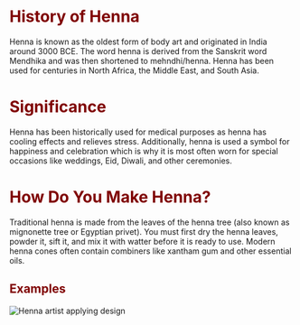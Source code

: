<html>
<head>
<title> <strong> HENNA 101 </strong>  </title>
</head> 
<body> 
<h1 style="color:#800000;">  History of Henna </h1>
<p> Henna is known as the oldest form of body art and originated in India around 3000 BCE. The word henna is derived from the Sanskrit word Mendhika and was then shortened to mehndhi/henna. Henna has been used for centuries in North Africa, the Middle East, and South Asia. 
<h1 style="color:#800000;"> Significance </h1>
<p> Henna has been historically used for medical purposes as henna has cooling effects and relieves stress. Additionally, henna is used a symbol for happiness and celebration which is why it is most often worn for special occasions like weddings, Eid, Diwali, and other ceremonies. </p>
<h1 style="color:#800000;"> How Do You Make Henna? </h1>
<p> Traditional henna is made from the leaves of the henna tree (also known as mignonette tree or Egyptian privet). You must first dry the henna leaves, powder it, sift it, and mix it with watter before it is ready to use. Modern henna cones often contain combiners like xantham gum and other essential oils. </p>
<h2 style="color:#800000;"> Examples </h2>
<img src="https://media.istockphoto.com/id/178086008/photo/mehndi.jpg?s=2048x2048&w=is&k=20&c=4QeZnbirAZhLqLAnk6HP1-f0PxqkNsTFbWpZvnNNpJM=" alt="Henna artist applying design" 
  style="display:block;margin:20px width:100px:40%;heightborder-radius:15px;" >
